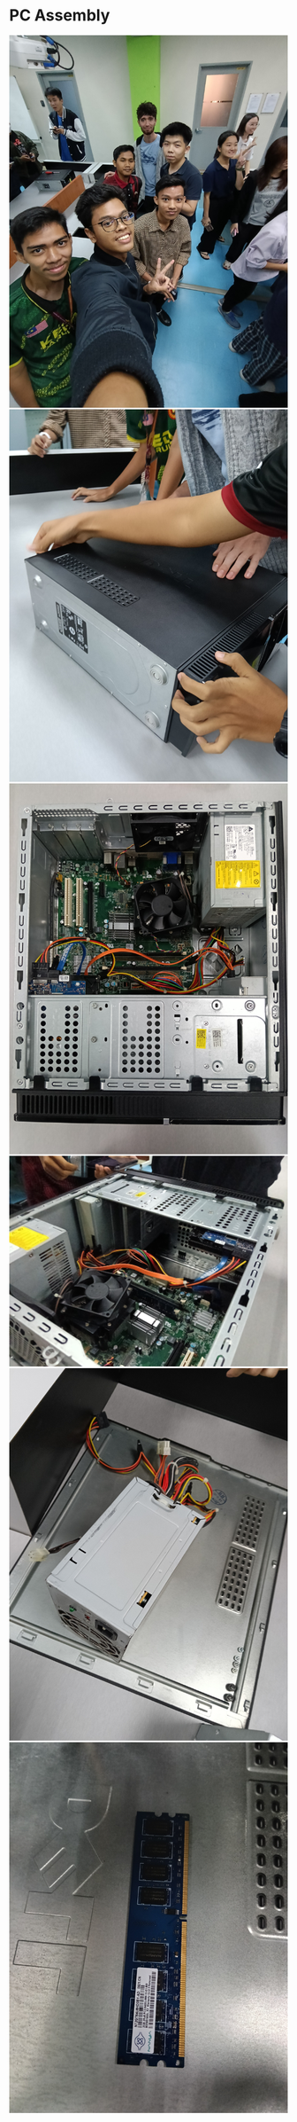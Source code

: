 # PC Assembly
<img src="IMG20241106100223.jpg"><br>
<img src="IMG20241106100542.jpg"><br>
<img src="IMG20241106100623.jpg"><br>
<img src="IMG20241106100700.jpg"><br>
<img src="IMG20241106101154.jpg"><br>
<img src="IMG20241106101246.jpg"><br>
